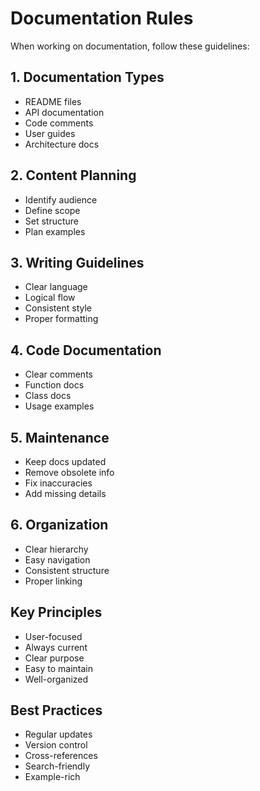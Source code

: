 # Documentation Rules

When working on documentation, follow these guidelines:

## 1. Documentation Types
- README files
- API documentation
- Code comments
- User guides
- Architecture docs

## 2. Content Planning
- Identify audience
- Define scope
- Set structure
- Plan examples

## 3. Writing Guidelines
- Clear language
- Logical flow
- Consistent style
- Proper formatting

## 4. Code Documentation
- Clear comments
- Function docs
- Class docs
- Usage examples

## 5. Maintenance
- Keep docs updated
- Remove obsolete info
- Fix inaccuracies
- Add missing details

## 6. Organization
- Clear hierarchy
- Easy navigation
- Consistent structure
- Proper linking

## Key Principles
- User-focused
- Always current
- Clear purpose
- Easy to maintain
- Well-organized

## Best Practices
- Regular updates
- Version control
- Cross-references
- Search-friendly
- Example-rich
